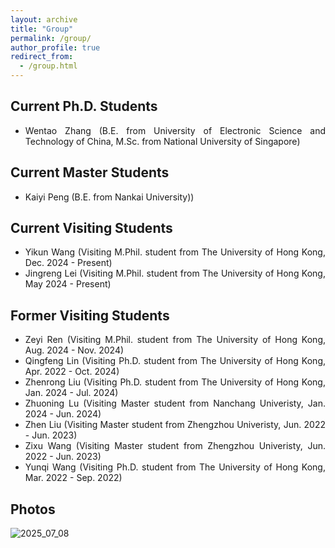 ```yaml
---
layout: archive
title: "Group"
permalink: /group/
author_profile: true
redirect_from: 
  - /group.html
---
```



Current Ph.D. Students
-----
<ul style="text-align: justify">
<li>Wentao Zhang (B.E. from University of Electronic Science and Technology of China, M.Sc. from National University of Singapore)</li>
</ul>

Current Master Students
-----
<ul style="text-align: justify">
<li>Kaiyi Peng (B.E. from Nankai University))</li>
</ul>

Current Visiting Students
-----
<ul style="text-align: justify">
<li>Yikun Wang (Visiting M.Phil. student from The University of Hong Kong, Dec. 2024 - Present)</li>
<li>Jingreng Lei (Visiting M.Phil. student from The University of Hong Kong, May 2024 - Present)</li>
</ul>

Former Visiting Students
-----
<ul style="text-align: justify">
<li>Zeyi Ren (Visiting M.Phil. student from The University of Hong Kong, Aug. 2024 - Nov. 2024)</li>
<li>Qingfeng Lin (Visiting Ph.D. student from The University of Hong Kong, Apr. 2022 - Oct. 2024)</li>
<li>Zhenrong Liu (Visiting Ph.D. student from The University of Hong Kong, Jan. 2024 - Jul. 2024)</li>
<li>Zhuoning Lu (Visiting Master student from Nanchang Univeristy, Jan. 2024 - Jun. 2024)</li>
<li>Zhen Liu (Visiting Master student from Zhengzhou Univeristy, Jun. 2022 - Jun. 2023)</li>
<li>Zixu Wang (Visiting Master student from Zhengzhou Univeristy, Jun. 2022 - Jun. 2023)</li>
<li>Yunqi Wang (Visiting Ph.D. student from The University of Hong Kong, Mar. 2022 - Sep. 2022)</li>
</ul>

Photos
-----
![2025_07_08](../images/2025_07_08.jpg "Group Lunch")
